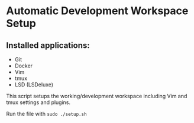 # Automatic Development Workspace Setup

## Installed applications:
* Git 
* Docker
* Vim
* tmux
* LSD (LSDeluxe)

This script setups the working/development workspace including Vim and tmux settings and plugins.

Run the file with `sudo ./setup.sh` 